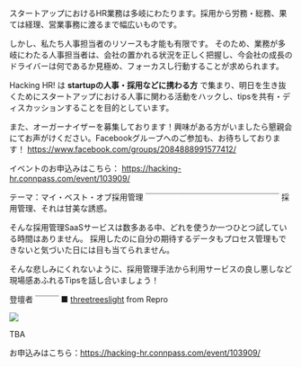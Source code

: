 スタートアップにおけるHR業務は多岐にわたります。採用から労務・総務、果ては経理、営業事務に渡るまで幅広いものです。

しかし、私たち人事担当者のリソースも才能も有限です。
そのため、業務が多岐にわたる人事担当者は、会社の置かれる状況を正しく把握し、今会社の成長のドライバーは何であるか見極め、フォーカスし行動することが求められます。

Hacking HR! は **startupの人事・採用などに携わる方** で集まり、明日を生き抜くためにスタートアップにおける人事に関わる活動をハックし、tipsを共有・ディスカッションすることを目的としています。

また、オーガーナイザーを募集しております！興味がある方がいましたら懇親会にてお声がけください。Facebookグループへのご参加も、お待ちしております！ https://www.facebook.com/groups/2084888991577412/

イベントのお申込みはこちら： https://hacking-hr.connpass.com/event/103909/

テーマ：マイ・ベスト・オブ採用管理
￣￣￣￣￣￣￣￣￣￣￣￣￣￣￣￣￣
採用管理、それは甘美な誘惑。

そんな採用管理SaaSサービスは数多ある中、どれを使うか一つひとつ試している時間はありません。
採用したのに自分の期待するデータもプロセス管理もできないと気づいた日には目も当てられません。

そんな悲しみにくれないように、採用管理手法から利用サービスの良し悪しなど現場感あふれるTipsを話し合いましょう！

登壇者
￣￣￣
■ [threetreeslight](https://twitter.com/threetreeslight) from Repro

![](https://pbs.twimg.com/profile_images/668402457978908672/2bdWkA5R_200x200.jpg)

TBA

お申込みはこちら：https://hacking-hr.connpass.com/event/103909/
